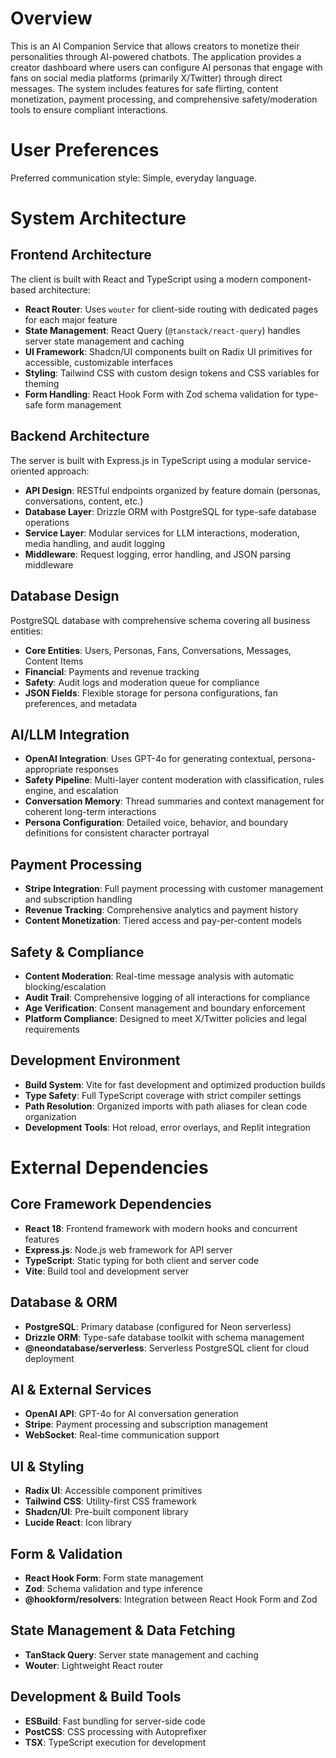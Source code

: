 # Overview

This is an AI Companion Service that allows creators to monetize their personalities through AI-powered chatbots. The application provides a creator dashboard where users can configure AI personas that engage with fans on social media platforms (primarily X/Twitter) through direct messages. The system includes features for safe flirting, content monetization, payment processing, and comprehensive safety/moderation tools to ensure compliant interactions.

# User Preferences

Preferred communication style: Simple, everyday language.

# System Architecture

## Frontend Architecture
The client is built with React and TypeScript using a modern component-based architecture:
- **React Router**: Uses `wouter` for client-side routing with dedicated pages for each major feature
- **State Management**: React Query (`@tanstack/react-query`) handles server state management and caching
- **UI Framework**: Shadcn/UI components built on Radix UI primitives for accessible, customizable interfaces
- **Styling**: Tailwind CSS with custom design tokens and CSS variables for theming
- **Form Handling**: React Hook Form with Zod schema validation for type-safe form management

## Backend Architecture
The server is built with Express.js in TypeScript using a modular service-oriented approach:
- **API Design**: RESTful endpoints organized by feature domain (personas, conversations, content, etc.)
- **Database Layer**: Drizzle ORM with PostgreSQL for type-safe database operations
- **Service Layer**: Modular services for LLM interactions, moderation, media handling, and audit logging
- **Middleware**: Request logging, error handling, and JSON parsing middleware

## Database Design
PostgreSQL database with comprehensive schema covering all business entities:
- **Core Entities**: Users, Personas, Fans, Conversations, Messages, Content Items
- **Financial**: Payments and revenue tracking
- **Safety**: Audit logs and moderation queue for compliance
- **JSON Fields**: Flexible storage for persona configurations, fan preferences, and metadata

## AI/LLM Integration
- **OpenAI Integration**: Uses GPT-4o for generating contextual, persona-appropriate responses
- **Safety Pipeline**: Multi-layer content moderation with classification, rules engine, and escalation
- **Conversation Memory**: Thread summaries and context management for coherent long-term interactions
- **Persona Configuration**: Detailed voice, behavior, and boundary definitions for consistent character portrayal

## Payment Processing
- **Stripe Integration**: Full payment processing with customer management and subscription handling
- **Revenue Tracking**: Comprehensive analytics and payment history
- **Content Monetization**: Tiered access and pay-per-content models

## Safety & Compliance
- **Content Moderation**: Real-time message analysis with automatic blocking/escalation
- **Audit Trail**: Comprehensive logging of all interactions for compliance
- **Age Verification**: Consent management and boundary enforcement
- **Platform Compliance**: Designed to meet X/Twitter policies and legal requirements

## Development Environment
- **Build System**: Vite for fast development and optimized production builds
- **Type Safety**: Full TypeScript coverage with strict compiler settings
- **Path Resolution**: Organized imports with path aliases for clean code organization
- **Development Tools**: Hot reload, error overlays, and Replit integration

# External Dependencies

## Core Framework Dependencies
- **React 18**: Frontend framework with modern hooks and concurrent features
- **Express.js**: Node.js web framework for API server
- **TypeScript**: Static typing for both client and server code
- **Vite**: Build tool and development server

## Database & ORM
- **PostgreSQL**: Primary database (configured for Neon serverless)
- **Drizzle ORM**: Type-safe database toolkit with schema management
- **@neondatabase/serverless**: Serverless PostgreSQL client for cloud deployment

## AI & External Services
- **OpenAI API**: GPT-4o for AI conversation generation
- **Stripe**: Payment processing and subscription management
- **WebSocket**: Real-time communication support

## UI & Styling
- **Radix UI**: Accessible component primitives
- **Tailwind CSS**: Utility-first CSS framework
- **Shadcn/UI**: Pre-built component library
- **Lucide React**: Icon library

## Form & Validation
- **React Hook Form**: Form state management
- **Zod**: Schema validation and type inference
- **@hookform/resolvers**: Integration between React Hook Form and Zod

## State Management & Data Fetching
- **TanStack Query**: Server state management and caching
- **Wouter**: Lightweight React router

## Development & Build Tools
- **ESBuild**: Fast bundling for server-side code
- **PostCSS**: CSS processing with Autoprefixer
- **TSX**: TypeScript execution for development